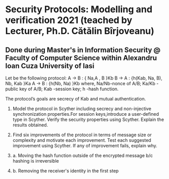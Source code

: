 # Security Protocols: Modelling and verification 2021 (teached by Lecturer, Ph.D. Cătălin Bîrjoveanu)
## Done during Master's in Information Security @ Faculty of Computer Science within Alexandru Ioan Cuza University of Iasi

Let be the following protocol:
A → B : { Na,A , B }Kb
B → A : {h(Kab, Na, B), Nb, Kab }Ka
A → B : {h(Nb, Na) }Kb
where, Na/Nb-nonce of A/B; Ka/Kb -public key of A/B; Kab -session key; h -hash function.

The protocol’s goals are secrecy of Kab and mutual authentication.
1. Model the protocol in Scyther including secrecy and non-injective synchronization properties.For session keys,introduce a user-defined type in Scyther. Verify the security properties using Scyther. Explain the results obtained. 
2. Find six improvements of the protocol in terms of message size or complexity and motivate each improvement. Test each suggested improvement using Scyther. If any of improvement fails, explain why.

2. a.  Moving the hash function outside of the encrypted message b/c hashing is irreversible
2. b. Removing the receiver's identity in the first step
